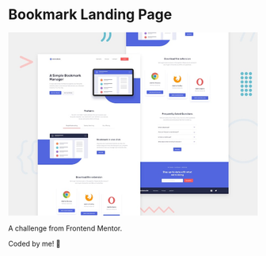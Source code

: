 # Bookmark Landing Page

![Design preview for the Bookmark landing page coding challenge](./img/desktop-preview.jpg)

A challenge from Frontend Mentor.

Coded by me! 🤗
